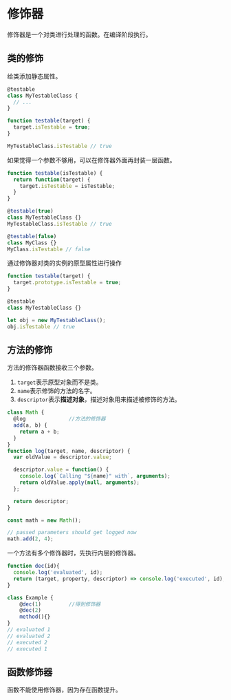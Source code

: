 # 修饰器
修饰器是一个对类进行处理的函数。在编译阶段执行。
## 类的修饰
给类添加静态属性。
```javascript
@testable
class MyTestableClass {
  // ...
}

function testable(target) {
  target.isTestable = true;
}

MyTestableClass.isTestable // true
```
如果觉得一个参数不够用，可以在修饰器外面再封装一层函数。
```javascript
function testable(isTestable) {
  return function(target) {
    target.isTestable = isTestable;
  }
}

@testable(true)
class MyTestableClass {}
MyTestableClass.isTestable // true

@testable(false)
class MyClass {}
MyClass.isTestable // false
```
通过修饰器对类的实例的原型属性进行操作
```javascript
function testable(target) {
  target.prototype.isTestable = true;
}

@testable
class MyTestableClass {}

let obj = new MyTestableClass();
obj.isTestable // true
```

## 方法的修饰
方法的修饰器函数接收三个参数。  
1. `target`表示原型对象而不是类。
2. `name`表示修饰的方法的名字。
3. `descriptor`表示**描述对象**，描述对象用来描述被修饰的方法。

```javascript
class Math {
  @log              //方法的修饰器
  add(a, b) {
    return a + b;
  }
}
function log(target, name, descriptor) {
  var oldValue = descriptor.value;

  descriptor.value = function() {
    console.log(`Calling "${name}" with`, arguments);
    return oldValue.apply(null, arguments);
  };

  return descriptor;
}

const math = new Math();

// passed parameters should get logged now
math.add(2, 4);
```

一个方法有多个修饰器时，先执行内层的修饰器。
```javascript
function dec(id){
  console.log('evaluated', id);
  return (target, property, descriptor) => console.log('executed', id);
}

class Example {
    @dec(1)         //得到修饰器
    @dec(2)
    method(){}
}
// evaluated 1
// evaluated 2
// executed 2
// executed 1
```

## 函数修饰器
函数不能使用修饰器，因为存在函数提升。